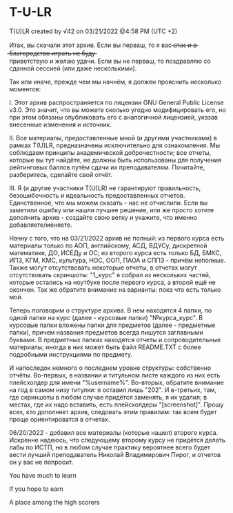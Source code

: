 # T-U-LR
T(U)LR 
created by √42 on 03/21/2022 @4:58 PM (UTC +2) 

Итак, вы скачали этот архив. Если вы перваш, то я вас ̶с̶п̶а̶с̶ ̶и̶ ̶в̶ ̶б̶л̶а̶г̶о̶р̶о̶д̶с̶т̶в̶о̶ ̶и̶г̶р̶а̶т̶ь̶ ̶н̶е̶ ̶б̶у̶д̶у̶  
приветствую и желаю удачи. Если вы не перваш, то поздравляю со сданной сессией (или даже несколькими). 

Так или иначе, прежде чем мы начнём, я должен прояснить несколько моментов:


I.		Этот архив распространяется по лицензии GNU General Public License v3.0. Это значит, что
		вы можете сколько угодно модифицировать его, но при этом обязаны опубликовать его с аналогичной
		лицензией, указав внесенные изменения и источник.

II.		Все материалы, предоставленные мной (и другими участниками) в рамках T(U)LR, предназначены 
		исключительно для ознакомления. Мы соблюдаем принципы академической доброчестности; все отчеты,
		которые вы тут найдёте, не должны быть использованы для получения рейтинговых баллов путём сдачи
		их преподавателям. Почитайте, разберитесь, сделайте свой отчёт. 

III.	Я (и другие участники T(U)LR) не гарантируют правильность, безошибочность и идеальность предоставленных
		отчетов. Единственное, что мы можем сказать - нас не отчислили. Если вы заметили ошибку или нашли
		лучшее решение, или же просто хотите дополнить архив - создайте свою ветку и укажите, что именно 
		добавляете/меняете. 


Начну с того, что на 03/21/2022 архив не полный: из первого курса есть материалы только по АОП, английскому, АСД,
ВДУСу, дискретной математике, ДО, ИСЕДу и ОС; из второго курса есть только БД, БМКС, ИПЗ, КГМ, КМС, культура, НОС,
ООП, ПАОА и СППЗ - причём неполные. Также могут отсутствовать некоторые отчеты, в отчетах могут отсутствовать скриншоты: "1_курс" я собрал из нескольких частей, которые остались на ноутбуке после первого курса, а второй
ещё не окончен. Так же обратите внимание на варианты: пока что есть только мой. 

Теперь поговорим о структуре архива. В нем находятся 4 папки, по одной папке на курс (далее - курсовые папки)
"№курса_курс". В курсовые папки вложены папки для предметов (далее - предметные папки), причем названия предметов
всегда пишутся заглавными буквами. В предметных папках находятся отчеты и сопроводительные материалы; иногда в них
может быть файл README.TXT с более подробными инструкциями по предмету.

И напоследок немного о последнем уровне структуры: собственно отчёты. Во-первых, в названии и титульном листе каждого
из них есть плейсхолдер для имени "%username%". Во-вторых, обратите внимание на год в самом низу титулки: я оставил лишь "202". И в-третьих, там, где скриншоты в любом случае придётся заменять, я их удалил; в местах, где их надо вставить, есть плейсхолдеры "[screenshot]". Прошу всех, кто дополняет архив, следовать этим правилам: так 
всем будет проще ориентироватся в отчетах.

06/20/2022 - добавил все материалы (которые нашел) второго курса. Искренне надеюсь, что следующему второму курсу не придётся делать лабы по ИСТП, 
но в любом случае практику вероятнее всего будет вести лучший преподаватель Николай Владимирович Пирог, и отчетов он у вас не попросит.


You have much to learn

If you hope to earn

A place among the high scorers
